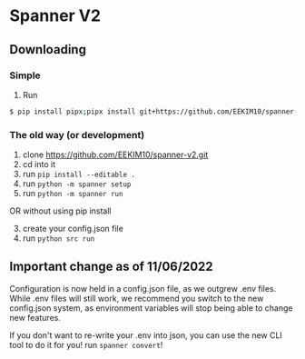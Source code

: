 # Spanner V2

## Downloading
### Simple
1. Run
```sh
$ pip install pipx;pipx install git+https://github.com/EEKIM10/spanner-v2.git
```

### The old way (or development)
1. clone https://github.com/EEKIM10/spanner-v2.git
2. cd into it
3. run `pip install --editable .`
4. run `python -m spanner setup`
5. run `python -m spanner run`

OR without using pip install

3. create your config.json file
4. run `python src run`

## Important change as of 11/06/2022
Configuration is now held in a config.json file, as we outgrew .env files.
While .env files will still work, we recommend you switch to the new config.json system,
as environment variables will stop being able to change new features.

If you don't want to re-write your .env into json, you can use the new CLI tool
to do it for you! run `spanner convert`!
